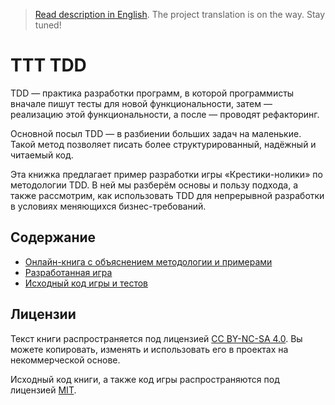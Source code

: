 > [Read description in English](./docs/en.md). The project translation is on the way. Stay tuned!

# TTT TDD

TDD — практика разработки программ, в которой программисты вначале пишут тесты для новой функциональности, затем — реализацию этой функциональности, а после — проводят рефакторинг.

Основной посыл TDD — в разбиении больших задач на маленькие. Такой метод позволяет писать более структурированный, надёжный и читаемый код.

Эта книжка предлагает пример разработки игры «Крестики-нолики» по методологии TDD. В ней мы разберём основы и пользу подхода, а также рассмотрим, как использовать TDD для непрерывной разработки в условиях меняющихся бизнес-требований.

## Содержание

- [Онлайн-книга с объяснением методологии и примерами](https://bespoyasov.ru/ttt-tdd/)
- [Разработанная игра](https://bespoyasov.ru/ttt-tdd/game/)
- [Исходный код игры и тестов](https://github.com/bespoyasov/ttt-tdd/tree/master/game)

## Лицензии

Текст книги распространяется под лицензией [CC BY-NC-SA 4.0](https://creativecommons.org/licenses/by-nc-sa/4.0/). Вы можете копировать, изменять и использовать его в проектах на некоммерческой основе.

Исходный код книги, а также код игры распространяются под лицензией [MIT](https://opensource.org/licenses/MIT).
